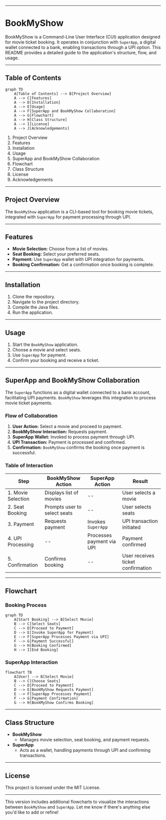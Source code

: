 
---

# BookMyShow

BookMyShow is a Command-Line User Interface (CUI) application designed for movie ticket booking. It operates in conjunction with `SuperApp`, a digital wallet connected to a bank, enabling transactions through a UPI option. This README provides a detailed guide to the application's structure, flow, and usage.

---

## Table of Contents

```mermaid
graph TD
    A[Table of Contents] --> B[Project Overview]
    A --> C[Features]
    A --> D[Installation]
    A --> E[Usage]
    A --> F[SuperApp and BookMyShow Collaboration]
    A --> G[Flowchart]
    A --> H[Class Structure]
    A --> I[License]
    A --> J[Acknowledgements]
```

1. Project Overview
2. Features
3. Installation
4. Usage
5. SuperApp and BookMyShow Collaboration
6. Flowchart
7. Class Structure
8. License
9. Acknowledgements

---

## Project Overview

The `BookMyShow` application is a CLI-based tool for booking movie tickets, integrated with `SuperApp` for payment processing through UPI.

---

## Features

- **Movie Selection:** Choose from a list of movies.
- **Seat Booking:** Select your preferred seats.
- **Payment:** Use `SuperApp` wallet with UPI integration for payments.
- **Booking Confirmation:** Get a confirmation once booking is complete.

---

## Installation

1. Clone the repository.
2. Navigate to the project directory.
3. Compile the Java files.
4. Run the application.

---

## Usage

1. Start the `BookMyShow` application.
2. Choose a movie and select seats.
3. Use `SuperApp` for payment.
4. Confirm your booking and receive a ticket.

---

## SuperApp and BookMyShow Collaboration

The `SuperApp` functions as a digital wallet connected to a bank account, facilitating UPI payments. `BookMyShow` leverages this integration to process movie ticket payments.

### Flow of Collaboration

1. **User Action:** Select a movie and proceed to payment.
2. **BookMyShow Interaction:** Requests payment.
3. **SuperApp Wallet:** Invoked to process payment through UPI.
4. **UPI Transaction:** Payment is processed and confirmed.
5. **Confirmation:** `BookMyShow` confirms the booking once payment is successful.

### Table of Interaction

| **Step**         | **BookMyShow Action**                  | **SuperApp Action**                  | **Result**                              |
|------------------|----------------------------------------|--------------------------------------|-----------------------------------------|
| 1. Movie Selection | Displays list of movies                | --                                   | User selects a movie                    |
| 2. Seat Booking  | Prompts user to select seats           | --                                   | User selects seats                      |
| 3. Payment       | Requests payment                       | Invokes `SuperApp`                   | UPI transaction initiated               |
| 4. UPI Processing | --                                     | Processes payment via UPI            | Payment confirmed                       |
| 5. Confirmation  | Confirms booking                       | --                                   | User receives ticket confirmation       |

---

## Flowchart

### Booking Process

```mermaid
graph TD
    A[Start Booking] --> B[Select Movie]
    B --> C[Select Seats]
    C --> D[Proceed to Payment]
    D --> E[Invoke SuperApp for Payment]
    E --> F[SuperApp Processes Payment via UPI]
    F --> G[Payment Successful]
    G --> H[Booking Confirmed]
    H --> I[End Booking]
```

### SuperApp Interaction

```mermaid
flowchart TB
    A[User] --> B[Select Movie]
    B --> C[Choose Seats]
    C --> D[Proceed to Payment]
    D --> E[BookMyShow Requests Payment]
    E --> F[SuperApp Processes Payment]
    F --> G[Payment Confirmation]
    G --> H[BookMyShow Confirms Booking]
```

---

## Class Structure

- **BookMyShow**
  - Manages movie selection, seat booking, and payment requests.
- **SuperApp**
  - Acts as a wallet, handling payments through UPI and confirming transactions.

---

## License

This project is licensed under the MIT License.

---



This version includes additional flowcharts to visualize the interactions between `BookMyShow` and `SuperApp`. Let me know if there's anything else you'd like to add or refine!
